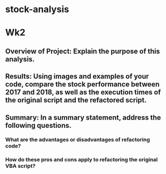 # stock-analysis
# Wk2
## Overview of Project: Explain the purpose of this analysis.
## Results: Using images and examples of your code, compare the stock performance between 2017 and 2018, as well as the execution times of the original script and the refactored script.
## Summary: In a summary statement, address the following questions.
### What are the advantages or disadvantages of refactoring code?
### How do these pros and cons apply to refactoring the original VBA script?
